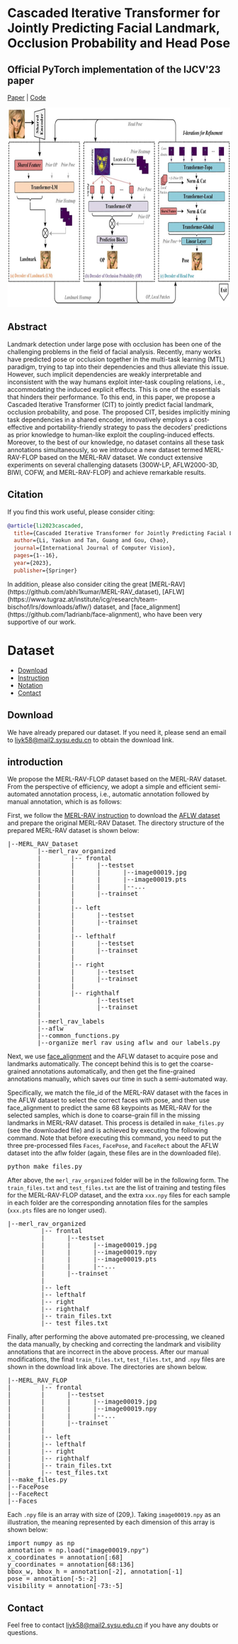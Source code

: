 # Cascaded Iterative Transformer for Jointly Predicting Facial Landmark, Occlusion Probability and Head Pose
## Official PyTorch implementation of the IJCV'23 paper
[Paper](https://link.springer.com/article/10.1007/s11263-023-01935-2) | [Code](https://github.com/Iron-LYK/CIT)
<div align=center><img src="https://github.com/Iron-LYK/CIT/blob/main/assets/overview.jpg" width="800" height="450" /></div>

## Abstract
Landmark detection under large pose with occlusion has been one of the challenging problems in the field of facial analysis. Recently, many works have predicted pose or occlusion together in the multi-task learning (MTL) paradigm, trying to tap into their dependencies and thus alleviate this issue. However, such implicit dependencies are weakly interpretable and inconsistent with the way humans exploit inter-task coupling relations, i.e., accommodating the induced explicit effects. This is one of the essentials that hinders their performance. To this end, in this paper, we propose a Cascaded Iterative Transformer (CIT) to jointly predict facial landmark, occlusion probability, and pose. The proposed CIT, besides implicitly mining task dependencies in a shared encoder, innovatively employs a cost-effective and portability-friendly strategy to pass the decoders’
predictions as prior knowledge to human-like exploit the coupling-induced effects. Moreover, to the best of our knowledge, no dataset contains all these task annotations simultaneously, so we introduce a new dataset termed MERL-RAV-FLOP based on the MERL-RAV dataset. We conduct extensive experiments on several challenging datasets (300W-LP, AFLW2000-3D, BIWI, COFW, and MERL-RAV-FLOP) and achieve remarkable results.

## Citation
If you find this work useful, please consider citing:
```bibtex
@article{li2023cascaded,
  title={Cascaded Iterative Transformer for Jointly Predicting Facial Landmark, Occlusion Probability and Head Pose},
  author={Li, Yaokun and Tan, Guang and Gou, Chao},
  journal={International Journal of Computer Vision},
  pages={1--16},
  year={2023},
  publisher={Springer}
```
</pre>
In addition, please also consider citing the great [MERL-RAV](https://github.com/abhi1kumar/MERL-RAV_dataset), [AFLW](https://www.tugraz.at/institute/icg/research/team-bischof/lrs/downloads/aflw/) dataset, and [face_alignment](https://github.com/1adrianb/face-alignment), who have been very supportive of our work. 

<!-- 
 -->
 
# Dataset
- [Download](##Download)
- [Instruction](##Instruction)
- [Notation](##Notation)
- [Contact](##Contact)


## Download

We have already prepared our dataset. If you need it, please send an email to <liyk58@mail2.sysu.edu.cn> to obtain the download link.

## introduction

We propose the MERL-RAV-FLOP dataset based on the MERL-RAV dataset. From the perspective of efficiency, we adopt a simple and efficient semi-automated annotation process, i.e., automatic annotation followed by manual annotation, which is as follows:

First, we follow the [MERL-RAV instruction](https://github.com/abhi1kumar/MERL-RAV_dataset) to download the [AFLW dataset](https://www.tugraz.at/institute/icg/research/team-bischof/lrs/downloads/aflw/) and prepare the original MERL-RAV Dataset. The directory structure of the prepared MERL-RAV dataset is shown below:
<pre>
|--MERL_RAV_Dataset 
        |--merl_rav_organized
        |        |-- frontal
        |        |      |--testset
        |        |      |      |--image00019.jpg
        |        |      |      |--image00019.pts
        |        |      |      |--...
        |        |      |--trainset
        |        |
        |        |-- left 
        |        |      |--testset
        |        |      |--trainset
        |        |
        |        |-- lefthalf
        |        |      |--testset
        |        |      |--trainset
        |        |
        |        |-- right
        |        |      |--testset
        |        |      |--trainset
        |        |
        |        |-- righthalf
        |               |--testset
        |               |--trainset
        |
        |--merl_rav_labels
        |--aflw
        |--common_functions.py
        |--organize_merl_rav_using_aflw_and_our_labels.py
</pre>

Next, we use [face_alignment](https://github.com/1adrianb/face-alignment) and the AFLW dataset to acquire pose and landmarks automatically. The concept behind this is to get the coarse-grained annotations automatically, and then get the fine-grained annotations manually, which saves our time in such a semi-automated way. 

Specifically, we match the file_id of the MERL-RAV dataset with the faces in the AFLW dataset to select the correct faces with pose, and then use face_alignment to predict the same 68 keypoints as MERL-RAV for the selected samples, which is done to coarse-grain fill in the missing landmarks in MERL-RAV dataset. This process is detailed in `make_files.py` (see the downloaded file) and is achieved by executing the following command. Note that before executing this command, you need to put the three pre-processed files `Faces`, `FacePose`, and `FaceRect` about the AFLW dataset into the aflw folder (again, these files are in the downloaded file).

<pre>
python make_files.py
</pre>

After above, the `merl_rav_organized` folder will be in the following form. The `train_files.txt` and `test_files.txt` are the list of training and testing files for the MERL-RAV-FLOP dataset, and the extra `xxx.npy` files for each sample in each folder are the corresponding annotation files for the samples (`xxx.pts` files are no longer used).

<pre>
|--merl_rav_organized
         |-- frontal
         |      |--testset
         |      |      |--image00019.jpg
         |      |      |--image00019.npy
         |      |      |--image00019.pts
         |      |      |--...
         |      |--trainset
         |
         |-- left 
         |-- lefthalf
         |-- right
         |-- righthalf
         |-- train_files.txt
         |-- test_files.txt
</pre>

Finally, after performing the above automated pre-processing, we cleaned the data manually, by checking and correcting the landmark and visibility annotations that are incorrect in the above process. After our manual modifications, the final `train_files.txt`, `test_files.txt`, and `.npy` files are shown in the download link above. The directories are shown below.

<pre>
|--MERL_RAV_FLOP
|        |-- frontal
|        |      |--testset
|        |      |      |--image00019.jpg
|        |      |      |--image00019.npy
|        |      |      |--...
|        |      |--trainset
|        |
|        |-- left 
|        |-- lefthalf
|        |-- right
|        |-- righthalf
|        |-- train_files.txt
|        |-- test_files.txt
|--make_files.py        
|--FacePose 
|--FaceRect 
|--Faces
</pre>

Each `.npy` file is an array with size of (209,). Taking `image00019.npy` as an illustration, the meaning represented by each dimension of this array is shown below:
<pre>
import numpy as np
annotation = np.load("image00019.npy")
x_coordinates = annotation[:68]
y_coordinates = annotation[68:136]
bbox_w, bbox_h = annotation[-2], annotation[-1]
pose = annotation[-5:-2]
visibility = annotation[-73:-5]
</pre>

## Contact
Feel free to contact <liyk58@mail2.sysu.edu.cn> if you have any doubts or questions.
